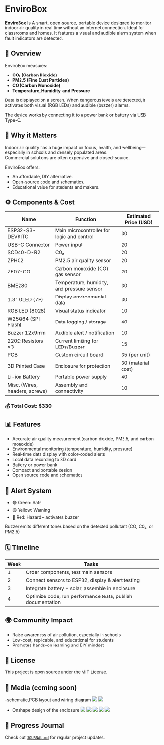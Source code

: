 # EnviroBox

**EnviroBox** Is A smart, open-source, portable device designed to monitor indoor air quality in real time without an internet connection. Ideal for classrooms and homes. It features a visual and audible alarm system when fault indicators are detected.
## 🌟 Overview

EnviroBox measures:
- **CO₂ (Carbon Dioxide)**
- **PM2.5 (Fine Dust Particles)**
- **CO (Carbon Monoxide)**
- **Temperature, Humidity, and Pressure**

 Data is displayed on a screen. When dangerous levels are detected, it activates both visual (RGB LEDs) and audible (buzzer) alarms.

 The device works by connecting it to a power bank or battery via USB Type-C.

## 🧠 Why it Matters

Indoor air quality has a huge impact on focus, health, and wellbeing—especially in schools and densely populated areas.  
Commercial solutions are often expensive and closed-source.

EnviroBox offers:
- An affordable, DIY alternative.
- Open-source code and schematics.
- Educational value for students and makers.

## ⚙️ Components & Cost

| Name                           | Function                                   | Estimated Price (USD)     |
| ------------------------------ | ------------------------------------------ | ------------------------- |
| ESP32-S3-DEVKITC               | Main microcontroller for logic and control | 30                        |
| USB-C Connector                | Power input                                | 20                        |
| SCD40-D-R2                     | CO₂                                        | 20                        |
| ZPH02                          | PM2.5 air quality sensor                   | 20                        |
| ZE07-CO                        | Carbon monoxide (CO) gas sensor            | 20                        |
| BME280                         | Temperature, humidity, and pressure sensor | 30                        |
| 1.3" OLED (7P)                 | Display environmental data                 | 30                        |
| RGB LED (8028)                 | Visual status indicator                    | 10                        |
| W25Q64 (SPI Flash)             | Data logging / storage                     | 40                        |
| Buzzer 12x9mm                  | Audible alert / notification               | 10                        |
| 220Ω Resistors ×3              | Current limiting for LEDs/Buzzer           | 15                        | 
| PCB                            | Custom circuit board                       | 35  (per unit)            |
| 3D Printed Case                | Enclosure for protection                   | 30 (material cost)        |
| Li-ion Battery                 | Portable power supply                      | 40                        |
| Misc. (Wires, headers, screws) | Assembly and connectivity                  | 10                        |

### 💰 **Total Cost: $330**

## 📊 Features

- Accurate air quality measurement (carbon dioxide, PM2.5, and carbon monoxide)
- Environmental monitoring (temperature, humidity, pressure)
- Real-time data display with color-coded alerts
- Local data recording to SD card
- Battery or power bank
- Compact and portable design
- Open source code and schematics

## 🚨 Alert System

- 🟢 Green: Safe
- 🟡 Yellow: Warning
- 🔴 Red: Hazard – activates buzzer

Buzzer emits different tones based on the detected pollutant (CO, CO₂, or PM2.5).

## 🗓️ Timeline

| Week | Tasks |
|------|-------|
| 1 | Order components, test main sensors |
| 2 | Connect sensors to ESP32, display & alert testing |
| 3 | Integrate battery + solar, assemble in enclosure |
| 4 | Optimize code, run performance tests, publish documentation |

## 🌍 Community Impact

- Raise awareness of air pollution, especially in schools
- Low-cost, replicable, and educational for students
- Promotes hands-on learning and DIY mindset

## 🧾 License

This project is open source under the MIT License.

## 📸 Media (coming soon)

-schematic,PCB layout and wiring diagram
![](https://github.com/ibrahimahmed-design/Enviro-Box/raw/main/images/WhatsApp%20Image%202025-05-30%20at%2010.52.49%20AM.jpeg?raw=true)
![](https://github.com/ibrahimahmed-design/Enviro-Box/blob/main/images/WhatsApp%20Image%202025-05-30%20at%2010.52.49%20AM%20(4).jpeg?raw=true)
- Onshape design of the enclosure
![](https://github.com/ibrahimahmed-design/Enviro-Box/blob/main/images/WhatsApp%20Image%202025-05-30%20at%2010.52.49%20AM%20(5).jpeg?raw=true)
![](https://github.com/ibrahimahmed-design/Enviro-Box/blob/main/images/WhatsApp%20Image%202025-05-30%20at%2010.52.49%20AM%20(6).jpeg?raw=true)
![](https://github.com/ibrahimahmed-design/Enviro-Box/blob/main/images/WhatsApp%20Image%202025-05-30%20at%2010.52.49%20AM%20(7).jpeg?raw=true)
![](https://github.com/ibrahimahmed-design/Enviro-Box/blob/main/images/WhatsApp%20Image%202025-05-30%20at%2010.52.49%20AM%20(8).jpeg?raw=true) 
![](https://github.com/ibrahimahmed-design/Enviro-Box/blob/main/images/WhatsApp%20Image%202025-05-30%20at%202.11.49%20PM.jpeg?raw=true)

## 📔 Progress Journal

Check out [`JOURNAL.md`](./JOURNAL.md) for regular project updates.

